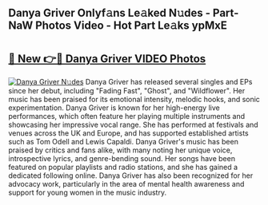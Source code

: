 ## Danya Griver Onlyf𝚊ns Le𝚊ked N𝚞des - Part-NaW Photos Video - Hot Part Le𝚊ks ypMxE

# <h2><a href="http://ab36106.deff.icu/?id=Danya+Griver">🔗 New 👉🔴 Danya Griver VIDEO Photos</a></h2>

[![Danya Griver N𝚞des](https://i.imgur.com/rIISA9y.gif)](http://ab36106.deff.icu/?id=Danya+Griver)
Danya Griver has released several singles and EPs since her debut, including "Fading Fast", "Ghost", and "Wildflower". Her music has been praised for its emotional intensity, melodic hooks, and sonic experimentation. Danya Griver is known for her high-energy live performances, which often feature her playing multiple instruments and showcasing her impressive vocal range. She has performed at festivals and venues across the UK and Europe, and has supported established artists such as Tom Odell and Lewis Capaldi. Danya Griver's music has been praised by critics and fans alike, with many noting her unique voice, introspective lyrics, and genre-bending sound. Her songs have been featured on popular playlists and radio stations, and she has gained a dedicated following online. Danya Griver has also been recognized for her advocacy work, particularly in the area of mental health awareness and support for young women in the music industry.
